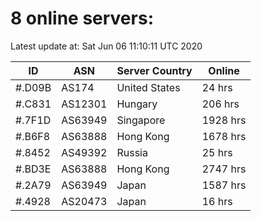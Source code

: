 # 8 online servers:

Latest update at: Sat Jun 06 11:10:11 UTC 2020

| ID | ASN | Server Country | Online |
| -- | --- | -------------- | ------ |
| #.D09B | AS174 | United States | 24 hrs |
| #.C831 | AS12301 | Hungary | 206 hrs |
| #.7F1D | AS63949 | Singapore | 1928 hrs |
| #.B6F8 | AS63888 | Hong Kong | 1678 hrs |
| #.8452 | AS49392 | Russia | 25 hrs |
| #.BD3E | AS63888 | Hong Kong | 2747 hrs |
| #.2A79 | AS63949 | Japan | 1587 hrs |
| #.4928 | AS20473 | Japan | 16 hrs |

